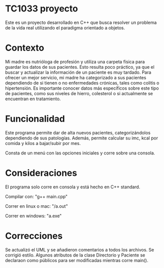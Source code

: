 # TC1033 proyecto 
Este es un proyecto desarrollado en C++ que busca resolver un problema de la vida real utilizando el paradigma orientado a objetos.

# Contexto
Mi madre es nutrióloga de profesión y utiliza una carpeta física para guardar los datos de sus pacientes. Esto resulta poco práctico, ya que el buscar y actualizar la información de un paciente es muy tardado. Para ofrecer un mejor servicio, mi madre ha categorizado a sus pacientes dependiendo de si tienen o no enfermedades crónicas, tales como colitis o hipertensión. Es importante conocer datos más específicos sobre este tipo de pacientes, como sus niveles de hierro, colesterol o si actualmente se encuentran en tratamiento.

# Funcionalidad 
Este programa permite dar de alta nuevos pacientes, categorizándolos dependiendo de sus patologías. Además,  permite calcular su imc, kcal por comida y kilos a bajar/subir por mes. 

Consta de un menú con las opciones iniciales y corre sobre una consola.

# Consideraciones
El programa solo corre en consola y está hecho en C++ standard.

Compilar con: "g++ main.cpp"

Correr en linux o mac: "/a.out"

Correr en windows: "a.exe"

# Correcciones 
Se actualizó el UML y se añadieron comentarios a todos los archivos. 
Se corrigió estilo. 
Algunos atributos de la clase Directorio y Paciente se declaraon como públicos para ser modificadas mientras corre main().
